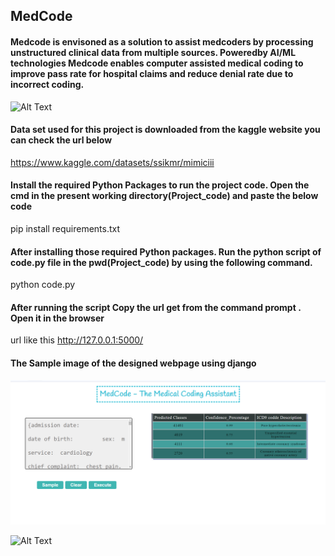 ## MedCode
#### Medcode is envisoned as a solution to assist medcoders by processing unstructured clinical data from multiple sources. Poweredby AI/ML technologies Medcode enables computer assisted medical coding to improve pass rate for hospital claims and reduce denial rate due to incorrect coding.

![Alt Text](https://aics.asus.com/wp-content/uploads/2021/05/Miraico_editing2-05-1024x802.png)
#### Data set used for this project is downloaded from the kaggle website you can check the url below
https://www.kaggle.com/datasets/ssikmr/mimiciii

#### Install the required Python Packages to run the project code. Open the cmd in the present working directory(Project_code) and paste the below code
pip install requirements.txt

####  After installing those required Python packages. Run the python script of code.py file in the pwd(Project_code) by using the following command.
python code.py

####  After running the script Copy the url get from the command prompt . Open it in the browser
url like this http://127.0.0.1:5000/ 



####  The Sample image of the designed webpage using django

![Snapshot of the created webpage](Sample_webpage_pic.png)


![Alt Text](https://www.pinclipart.com/picdir/middle/522-5226450_transparent-thank-you-clipart-thank-you-nhs-poster.png)



